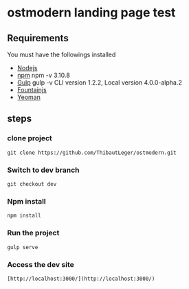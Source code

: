 # ostmodern landing page test

## Requirements
You must have the followings installed

* [Nodejs](https://nodejs.org/en/)
* [npm](https://www.npmjs.com/) npm -v 3.10.8
* [Gulp](https://github.com/gulpjs/gulp/blob/master/docs/getting-started.md) gulp -v CLI version 1.2.2, Local version 4.0.0-alpha.2
* [Fountainjs](http://fountainjs.io/)
* [Yeoman](http://yeoman.io/)

## steps

### clone project
    git clone https://github.com/ThibautLeger/ostmodern.git

### Switch to dev branch
    git checkout dev

### Npm install
    npm install

### Run the project
    gulp serve

### Access the dev site
    [http://localhost:3000/](http://localhost:3000/)